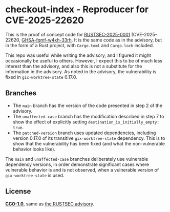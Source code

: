 # checkout-index - Reproducer for CVE-2025-22620

This is the proof of concept code for [RUSTSEC-2025-0001](https://rustsec.org/advisories/RUSTSEC-2025-0001.html) (CVE-2025-22620, [GHSA-fqmf-w4xh-33rh](https://github.com/GitoxideLabs/gitoxide/security/advisories/GHSA-fqmf-w4xh-33rh). It is the same code as in the advisory, but in the form of a Rust project, with `Cargo.toml` and `Cargo.lock` included.

This repo was useful while writing the advisory, and I figured it might occasionally be useful to others. However, I expect this to be of much less interest than the advisory, and also this is not a substitute for the information in the advisory. As noted in the advisory, the vulnerability is fixed in `gix-worktree-state` 0.17.0.

## Branches

- The `main` branch has the version of the code presented in step 2 of the advisory.
- The `unaffected-case` branch has the modification described in step 7 to show the effect of explicitly setting `destination_is_initially_empty: true`.
- The `patched-version` branch uses updated dependencies, including version 0.17.0 of its transitive `gix-worktree-state` dependency. This is to show that the vulnerability has been fixed (and what the non-vulnerable behavior looks like).

The `main` and `unaffected-case` branches deliberately use vulnerable dependency versions, in order demonstrate significant cases where vulnerable behavior is and is not observed, when a vulnerable version of `gix-worktree-state` is used.

## License

[**CC0-1.0**](COPYING), same as [the RUSTSEC advisory](https://rustsec.org/advisories/RUSTSEC-2025-0001.html).
